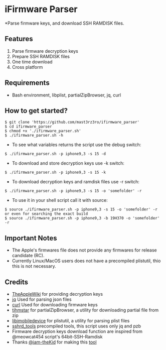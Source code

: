 # iFirmware Parser

*Parse firmware keys, and download SSH RAMDISK files.


## Features

1. Parse firmware decryption keys
2. Prepare SSH RAMDISK files
3. One time download
4. Cross platform

## Requirements

* Bash environment, libplist, partialZipBrowser, jq, curl

## How to get started?

```
$ git clone 'https://github.com/mast3rz3ro/ifirmware_parser'
$ cd ifirmware_parser
$ chmod +x './ifirmware_parser.sh'
$ ./ifirmware_parser.sh -h
```

* To see what variables returns the script use the debug switch:
```
$ ./ifirmware_parser.sh -p iphone9,3 -s 15 -d
```

* To download and store decryption keys use -k switch:
```
$ ./ifirmware_parser.sh -p iphone9,3 -s 15 -k
```

* To download decryption keys and ramdisk files use -r switch:
```
$ ./ifirmware_parser.sh -p iphone9,3 -s 15 -o 'somefolder' -r
```

* To use it in your shell script call it with source:

```
$ source ./ifirmware_parser.sh -p iphone9,3 -s 15 -o 'somefolder' -r
or even for searching the exact build
$ source ./ifirmware_parser.sh -p iphone9,3 -b 19H370 -o 'somefolder' -r
```

## Important Notes

* The Apple's firmwares file does not provide any firmwares for release candidate (RC).
* Currently Linux/MacOS users does not have a precompiled plistutil, thio this is not necessary.

## Credits

- [TheAppleWiki](https://theapplewiki.com) for providing decryption keys
- [jq](https://jqlang.github.io/jq/download/) Used for parsing json files
- [curl](https://curl.se/windows/) Used for downloading firmware keys
- [tihmstar](https://github.com/partialZipBrowser) for partialZipBrowser, a utility for downloading partial file from zip
- [libimobiledevice](htts://github.com/libimobiledevice/libimobiledevice) for plistutil, a utility for parsing plist files
- [sshrd_tools](https://github.com/mast3rz3ro/sshrd_tools) precompiled tools, this script uses only jq and pzb
- Firmware decryption keys download function are inspired from @meowcat454 script's 64bit-SSH-Ramdisk
- Thanks [@iam-theKid](https://github.com/iam-theKid) for making this [tool](https://github.com/iam-theKid/iOS-Firmware-Keys-Parser)